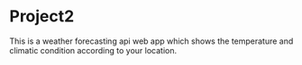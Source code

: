 # Project2
This is a weather forecasting api web app which shows the temperature and climatic condition according to your location.
